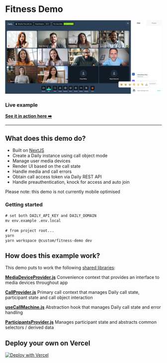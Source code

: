 # Fitness Demo

![Fitness Demo](./image.png)

### Live example

**[See it in action here ➡️](https://custom-fitness-demo.vercel.app)**

---

## What does this demo do?

- Built on [NextJS](https://nextjs.org/)
- Create a Daily instance using call object mode
- Manage user media devices
- Render UI based on the call state
- Handle media and call errors
- Obtain call access token via Daily REST API
- Handle preauthentication, knock for access and auto join

Please note: this demo is not currently mobile optimised

### Getting started

```
# set both DAILY_API_KEY and DAILY_DOMAIN
mv env.example .env.local

# from project root...
yarn
yarn workspace @custom/fitness-demo dev
```

## How does this example work?

This demo puts to work the following [shared libraries](../shared):

**[MediaDeviceProvider.js](../shared/contexts/MediaDeviceProvider.js)**
Convenience context that provides an interface to media devices throughout app

**[CallProvider.js](../shared/contexts/CallProvider.js)**
Primary call context that manages Daily call state, participant state and call object interaction

**[useCallMachine.js](../shared/contexts/useCallMachine.js)**
Abstraction hook that manages Daily call state and error handling

**[ParticipantsProvider.js](../shared/contexts/ParticipantsProvider.js)**
Manages participant state and abstracts common selectors / derived data

## Deploy your own on Vercel

[![Deploy with Vercel](https://vercel.com/button)](https://vercel.com/new/daily-co/clone-flow?repository-url=https%3A%2F%2Fgithub.com%2Fweb-wizards-in%2FDaily.co-Custom-app.git&env=DAILY_DOMAIN%2CDAILY_API_KEY&envDescription=Your%20Daily%20domain%20and%20API%20key%20can%20be%20found%20on%20your%20account%20dashboard&envLink=https%3A%2F%2Fdashboard.daily.co&project-name=daily-examples&repo-name=daily-examples)
